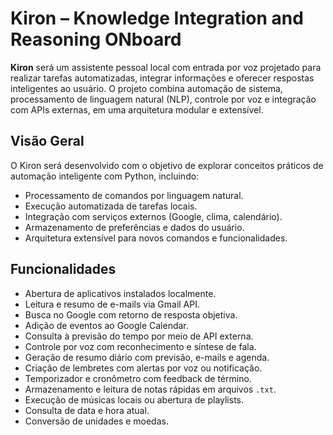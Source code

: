 # Kiron – Knowledge Integration and Reasoning ONboard

**Kiron** será um assistente pessoal local com entrada por voz projetado para realizar tarefas automatizadas, integrar informações e oferecer respostas inteligentes ao usuário. O projeto combina automação de sistema, processamento de linguagem natural (NLP), controle por voz e integração com APIs externas, em uma arquitetura modular e extensível.


## Visão Geral

O Kiron será desenvolvido com o objetivo de explorar conceitos práticos de automação inteligente com Python, incluindo:

* Processamento de comandos por linguagem natural.
* Execução automatizada de tarefas locais.
* Integração com serviços externos (Google, clima, calendário).
* Armazenamento de preferências e dados do usuário.
* Arquitetura extensível para novos comandos e funcionalidades.


## Funcionalidades

* Abertura de aplicativos instalados localmente.
* Leitura e resumo de e-mails via Gmail API.
* Busca no Google com retorno de resposta objetiva.
* Adição de eventos ao Google Calendar.
* Consulta à previsão do tempo por meio de API externa.
* Controle por voz com reconhecimento e síntese de fala.
* Geração de resumo diário com previsão, e-mails e agenda.
* Criação de lembretes com alertas por voz ou notificação.
* Temporizador e cronômetro com feedback de término.
* Armazenamento e leitura de notas rápidas em arquivos `.txt`.
* Execução de músicas locais ou abertura de playlists.
* Consulta de data e hora atual.
* Conversão de unidades e moedas.



